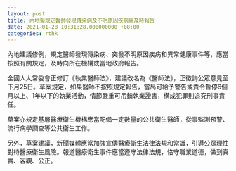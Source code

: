```yaml
---
layout: post
title: 內地擬規定醫師發現傳染病及不明原因疾病需及時報告
date: 2021-01-28 10:31:28.000000000 +08:00
categories: rthk
---
```


內地建議修例，規定醫師發現傳染病、突發不明原因疾病和異常健康事件等，應當按照有關規定，及時向所在機構或當地政府報告。

全國人大常委會正修訂《執業醫師法》，建議改名為《醫師法》，正徵詢公眾意見至下月25日。草案規定，如果醫師不按照規定報告，當局可給予警告或責令暫停6個月以上、1年以下的執業活動，情節嚴重可吊銷執業證書，構成犯罪則追究刑事責任。

草案亦規定基層醫療衛生機構應當配備一定數量的公共衛生醫師，從事監測預警、流行病學調查等公共衛生工作。

另外，草案建議，新聞媒體應當加強宣傳醫療衛生法律法規和常識，引導公眾理性對待醫療衛生風險。報道醫療衛生事件應當遵守法律法規，恪守職業道德，做到真實、客觀、公正。
